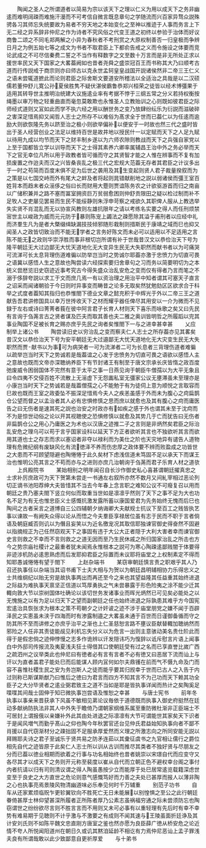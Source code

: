 <!-- { "loadSidebar": true } -->
　　陶闻之圣人之所谓道者以简易为宗以该天下之理以仁义为用以成天下之务非幽逺而难明阔疎而难施汗漫而不可考信自微言既息章句之学随流而兴百家异骛众説殊骋各习其师忘失统要故为易者不穷天地之本始变化之至神以推迹于人事而务言上下无二经之异系辞非仲尼之作为诗者不究风俗之代变王道之初终以参验于治体而好议商鲁二颂之不同毛郑两解之小异为春秋者不考刑赏之大原权制善否一归皇极而争辨日月之为例五始七等之成文为书者不取君臣上下都俞告戒之义而令施设之体要而竞论武成之不可尽信秦费二誓之不当作有释数字之文至数十万言而是非无所处正求以援世率民又天下国家之大畧葢阙如也昔者尧舜之盛崇冠百王而书称其大乃曰顺考古道而行传説戒于商宗则亦曰师古以克永世孟轲皇皇战国开説诸侯然非二帝三王仁义之语未尝辄道摭此而论则君臣之际舍斯文要道安所稽法以全适治之具哉是以二汉硕儒若董仲舒儿寛公孙夏侯胜隽不疑伏湛侯霸鲁恭郑兴桓荣之徒皆以经术博彊果于适用其转导世主推明治统建大议施逺业率有考据不悖于三纲五常之分义若持权衡按绳墨以审万物之轻重曲直而毫忽莫敢欺也永惟圣人立教贻训之心则既如彼君臣之际师经式道则又冝如此而学不执六经之用以酬世务之变乃放肆纷纭乐为衍説而滋破碎之害深足惜焉抑又闻哲人志士之所存不以难俗为髙求全于世而已葢仁以为任逺而逾励大则欲恢隆先务以跻至治之极小则欲举偏补以便安于一时故也然三代之盛时皆出于圣人经营创业之法足以维持百世是故井地以授民什一以定赋而天下之人足九赋以待用九成以均节而天下之财丰制乡遂以为六师农隙则教战而天下之兵强自家党以上至于国都皆立学以训导而天下之士得其素养六卿率属辅昌王治中外之务必举而天下之官无幸位凡所以用于政教者皆可循而守之其贤智才能之人惟在辨事而不复有加损废置之作迨夫而汉之兴皆桑丧乱之极三代之宏规大范葢无存者其君臣之计议多出于一时之苟简而百度末俱不足为后世之袭用及其生变起则贤人君子裁量揆叙而为之策是以七国交峙而外有尾大之衅及者将起则晁错献削地之説以弱诸侯而彊王室百姓背本而趋末者众滛侈之俗曰长而财用大蹷则贾谊陈务农之计欲驱游首而归之南亩以广储积兼并之路不塞而冨室拥资巨万贫弱愈困则仲舒贡限田之疑以检过制而补不足牧人之吏屡见罢易而生民不能绥静则朱浮申苛察之戒欲久其职俾人服从上教选举失实贤不肖混乱而无以协宣风教则左雄抗限年之请以考练名实要之得人而任刑烦禁宻世主以峻政为威而元元防于暴则陈宠上蠲法之疎愿除其溢于甫刑者以应经中礼而济羣生凡为是者大槩缀缉缺漏技技倾邪随形栽制则措斯民于康靖之域而巳也抑又闻圣人之政皆切致治而不能无学者之言务好陈文而未必可以适用以不足适用之言陈不能无之政则华崇浮胜而事非根切岂所谓有补于世哉昔汉文以恭俭治天下号为隆平朝廷无大过边鄙无大忧天道地化无大变异生民无大失职然而献书者以为可痛哭可流涕可长太息背理伤道难徧以防举岂当时之势诚尔耶葢亦激于忠愤力为切直可畏之语冀以感悟人生之意故也陶尝读六经探索要归舍章句之习而务以简要明切为之本统义尝厯览旧史窃迹近事考究古今得失盛众治乱安危之变而仅有得者乃言而笔之不溺于侈辞夸説以求工于文而庶几焉一有以资治理之用治平中知者谓其可塞天子直言之诏采而闻诸朝验于今日则时异事变而畴昔之论多无取矣然犹勉劾区区欲求合于科举之式度者葢知其指归也恭惟閤下德业文章之懿充积于中辉光于外以二帝三王之道献告吾君讲修国具以幸万世抟收天下之材而耀乎器任俾尽其用安以一介为微而不见録于左右或诗曰菁菁者莪在彼中阿言君子长育人材则天下喜乐而咏歌之矣又曰先民有言询于刍荛言古之贤者谋及匹夫而取其善也夫二雅之奥训皆明哲之所履蹈以完其事业陶国不足被长育之赐亦庶乎先民之询者矣惟閤下一与之进幸甚幸甚
　　乂应制举上诸公书
　　陶尝读旧史以穷治乱之变而察夫仁人志士之所存葢亦见其畧矣昔汉文以恭俭治天下号为安平朝廷无大过邉鄙无大忧天道地化无大灾变生民无大失职然而贾献书以为事可为病哭者一可为流涕者二可为长息者三背理伤道者难徧以疏举岂当时天下之势诚若是哉葢谊之心发于忠愤务为切直可畏之语欲以感悟人主之意故也既而文帝亦深聴纳养臣下有节封诸王有制至于唐文宗承长庆皆惰之政百度弛废威令困弱国体不完然有意于太平之事一日燕见询于朝臣牛僧孺以为大平无象且曰令四夷不交侵百姓不流散上无滛虚下无怨讟私室无彊家公议无壅滞虽未至理亦是小康岂当时天下之势诚若是哉葢僧孺之心不能勉于有为徒伺上意为顺悦之言取容而巳故也既而王室之政委坠不振深足惜焉今夫人之疾恙虽感于外而未为腹心之疴扁鹊仓公望而督之以孟治者其人必有忠惧修慎之思而庶以就愈也及其有腹心之疴而庸医告之曰无伤者是速其死之説也治安之时政亦有如疾之感于外也谓其未至于沈疴而不为是惊世动俗之论以开其视聴使之恐惧修慎以就愈及其势几于亡而犹告曰无伤者非扁鹊仓公之用心乃庸医之为术也以汉唐之迹推二子之言则是非炳然矣君臣之际治乱安危之理乌可以苟于言乎国家设科以延天下方正者欲听其言也不独欲听其言而欲用其道也士之存志而求以塞诏者非夺以禄利而为美仕之阶也天灾地异有谴告人道物理有危微纪纲有废缺风化有流徳泽不养而伤忠厚之政体要不辨而败盈成之功皆世之大患而不可顾望隠避也陶惓惓于此久矣材下虑浅信道未笃固不足以承天下而谋王治也惟明公亮其言之不苟而亦与之进则亦庶几治朝询于刍荛而君子乐育人材之道欤
　　上呉殿院书
　　某始相别之明年闻召自长沙作御史私心喜甚谓朝廷擢真忠之士求补厉庶政可为天下贺第未尝走一书通左右叙所亦然不数月又间糺宰相过恶论列切正谪书池阳荐绅大夫皆惜其不当去今年春上念言职之难知公议不可癈复召以用而朝廷之贵乃塞夫閤下竖立何似而取重当世如是凛凛乎然则了天下之事不足为大也功名不足为有无也惟忠臣义士感慨抗激发露所蓄以康国爱君为先务始终无愧而后巳也陶间之古者采言之道博自三公四辅朝夕纳诲卿大夫献规士抗议下至百工之贱皆执艺事以谏故一有阙失众得以论从而悟之今夫羣臣享禄居位虽有志于民而不职于言者倘语及朝庭臧否则讥以为僭且妄笑以为近名徼宠况其取信耶独谏官御史得奋然不固避以指摘规正为己任然窃观天下之事固有违于大公大正者隠于大利大害者幸而谏官御史言则救之不幸而不言则救之之道无因而至乃生民休戚之所归国家治乱之所击也方今之势宗庙社稷计之最重者犹未闻焉永惟根本之説可为寒心陶疎逺鄙贱闇于体要得非迹涉机防必逺思熟虑而后发耶抑君臣之际置而未议耶将庙堂之上权制素定不得而知耶愚诚惓惓有望于閤下
　　上赵杂端书
　　某窃审朝廷慎言责之职艰乎其人乃召还执事任以杂端当其诏书甫下士夫大相与为贺以为朝廷昌明辅相协力乐得忠义之士共维纲纪以贻无穷是故执事两出而再还至今之来也其望益隆其任益重其始终进退之际益为难执事天禀坚正信道以笃厚勇执之气未尝暴露于形色险夷之涂不能少迁其輙向敦大节以崇树国体吐确论以该切世务发诸事业而晖光炳然已可见矣必能处之以无愧施之以有为足以归天下之望而副朝廷之任也始终进退之际孰患其难乎方今国宪宏逺治具恢张求为根本之策不苟朝夕之计奸诐之迹不涉于庙堂朋党之嫌不闻于百辟泽民之实恵虽未浃于四海而时有渗露制邉之大畧虽未通于百世而日谨御备循而守之防其所不至而讲修之亦庶乎治平之渐也上仁圣慈恕言路不壅议臣献替輙加聴纳然而邪险之人任非其责徒能觇见利机忘失分义以为危言一出则主意骇动美名贵仕阶此而得于是假忠倘之迹伸悖慢之志多作诡辨以讦发隠讳巧为愎辞以诋斥慰言片语上闻事白中外邸司传报流及夷夏浅夫狂士得借其口使朝廷受有过之名而已享直誉比嵗广西之疏泗州之议举类此也仲尼曰有徳者必有言有言者不必有徳又曰恶居下流而讪上与讦以为直者盖君子能处巳而后能谋人顾内冝何如尔夫鼎镬在前而气不慑九命及门而容不喜惟社稷生民之安为务岂斯人之徒而能乎要其归觊幸于世而已古人之入告于内过则称已斯谋斯猷乃曰惟后之徳曰为君言而四方不知其言不为己功而天下赖其功全臣子之大分毕贤者之逺业弼君致主之道不当如是耶是皆执事详闻而热计之矣陶奚足喋喋其间哉士固伸于知已微执事岂尝语及惟恕之幸甚
　　与唐士宪书
　　前年冬执事以事亲来晋获承下风虽不敏相见苐论议毎依于道德既而执事入御史府挺然在廷动多献纳防执法非其人中外失于瞻倚乃谓朝家纲维系属至重防微杜渐非正臣端士不可居封上谓报俄以亲嫌补外此其由处进退之际凛凛有大节可谓能世其家矣天下识者于是闻风増气而勤乎髙山之仰也陶今年秋罢官还台见仲氏君益始知执事向者不鄙不肖援以自代窃渐材分之疎拙固不足服承厚爱然而义理之所激志向之所同安能无説以拜赐耶夫诗之君子至诚乐于贤共易之防矛连茹以其彚征虞书之九官相让儒行之爵位相先自代之迹皆原于此矣仁人志士所以训从古训而推尽其类者不独好贤与尽朋友之分而已葢以徳业相期而欲着之行事与功名相始终也昔者姚崇以宋璟自代而应变守又各尽其才以成天下之务则开元称至裴度以崔从自代而立朝正色不避权幸台阁之事付内者抗请以归有司则清议谓之得人陶虽愚按少立而能厚于处巳居常逺览载籍深虑世变至于良史之大方直世之危论则意气感慨笃好而力善之夫处已甚厚而报人以薄非陶之心也执事亮焉景陵风物清幽道味必乐奉见何时千万辅重
　　别范子功书
　　自车从还家累烦临贶乍更轸翼钦向不胜死亡无日未能展以别惶惧之至公之此行朝廷眷倚甚厚士林仰望甚深所履者正所陈者厚乃公素志虽祸福穷通之际未尝须防忘也陶窃谓世之纷纷欲尽言则不胜言言而不用则又未可必事有以重轻理有先后时有幸不幸势有难易期于见聴则不计乎激与不激要之有成则不闻其速与王陵虽面折廷诤及其计安刘氏则不如陈平魏文忠直刚方唐室之鉴也然亦愿为良臣薛广徳从桥安危之论近情不夸人所悦闻阳道州在朝日久或讥其黙洎延龄不相讫有力焉仲尼恶讪上孟子罪浅夫良有所谓哉敢以此少致鄙意自更祈厚爱
　　与十弟书
